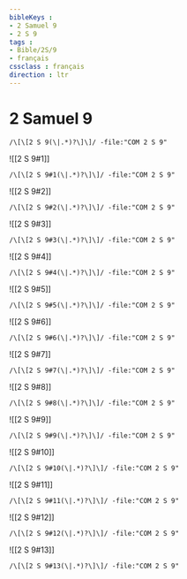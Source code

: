 ```yaml
---
bibleKeys : 
- 2 Samuel 9
- 2 S 9
tags : 
- Bible/2S/9
- français
cssclass : français
direction : ltr
---
```


# 2 Samuel 9

```query
/\[\[2 S 9(\|.*)?\]\]/ -file:"COM 2 S 9"
```



![[2 S 9#1]]

```query
/\[\[2 S 9#1(\|.*)?\]\]/ -file:"COM 2 S 9"
```

![[2 S 9#2]]

```query
/\[\[2 S 9#2(\|.*)?\]\]/ -file:"COM 2 S 9"
```

![[2 S 9#3]]

```query
/\[\[2 S 9#3(\|.*)?\]\]/ -file:"COM 2 S 9"
```

![[2 S 9#4]]

```query
/\[\[2 S 9#4(\|.*)?\]\]/ -file:"COM 2 S 9"
```

![[2 S 9#5]]

```query
/\[\[2 S 9#5(\|.*)?\]\]/ -file:"COM 2 S 9"
```

![[2 S 9#6]]

```query
/\[\[2 S 9#6(\|.*)?\]\]/ -file:"COM 2 S 9"
```

![[2 S 9#7]]

```query
/\[\[2 S 9#7(\|.*)?\]\]/ -file:"COM 2 S 9"
```

![[2 S 9#8]]

```query
/\[\[2 S 9#8(\|.*)?\]\]/ -file:"COM 2 S 9"
```

![[2 S 9#9]]

```query
/\[\[2 S 9#9(\|.*)?\]\]/ -file:"COM 2 S 9"
```

![[2 S 9#10]]

```query
/\[\[2 S 9#10(\|.*)?\]\]/ -file:"COM 2 S 9"
```

![[2 S 9#11]]

```query
/\[\[2 S 9#11(\|.*)?\]\]/ -file:"COM 2 S 9"
```

![[2 S 9#12]]

```query
/\[\[2 S 9#12(\|.*)?\]\]/ -file:"COM 2 S 9"
```

![[2 S 9#13]]

```query
/\[\[2 S 9#13(\|.*)?\]\]/ -file:"COM 2 S 9"
```

